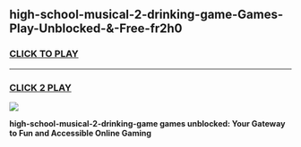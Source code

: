 
## high-school-musical-2-drinking-game-Games-Play-Unblocked-&-Free-fr2h0
<h3>
<a href="https://premium76.site?title=high-school-musical-2-drinking-game&ref=24A">CLICK TO PLAY</a></h3>
<hr>

<h3>
<a href="https://premium76.site?title=high-school-musical-2-drinking-game&ref=24A">CLICK 2 PLAY</a>
  
</h3>

<a href="https://premium76.site?title=high-school-musical-2-drinking-game&ref=24A"><img src="https://clearcache.store/games.png"></a>


**high-school-musical-2-drinking-game games unblocked: Your Gateway to Fun and Accessible Online Gaming**
